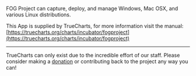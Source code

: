 FOG Project can capture, deploy, and manage Windows, Mac OSX, and various Linux distributions.

This App is supplied by TrueCharts, for more information visit the manual: [https://truecharts.org/charts/incubator/fogproject](https://truecharts.org/charts/incubator/fogproject)

---

TrueCharts can only exist due to the incredible effort of our staff.
Please consider making a [donation](https://truecharts.org/sponsor) or contributing back to the project any way you can!
